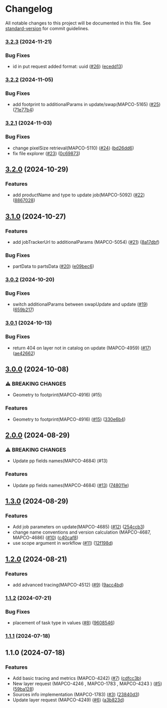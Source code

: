 # Changelog

All notable changes to this project will be documented in this file. See [standard-version](https://github.com/conventional-changelog/standard-version) for commit guidelines.

### [3.2.3](https://github.com/MapColonies/ingestion-trigger/compare/v3.2.2...v3.2.3) (2024-11-21)


### Bug Fixes

* id in put request added format: uuid ([#26](https://github.com/MapColonies/ingestion-trigger/issues/26)) ([ecedd13](https://github.com/MapColonies/ingestion-trigger/commit/ecedd13bbdfca873644752313d04d786ee08104a))

### [3.2.2](https://github.com/MapColonies/ingestion-trigger/compare/v3.2.1...v3.2.2) (2024-11-05)


### Bug Fixes

* add footprint to additionalParams in update/swap(MAPCO-5165) ([#25](https://github.com/MapColonies/ingestion-trigger/issues/25)) ([71e77b4](https://github.com/MapColonies/ingestion-trigger/commit/71e77b4a7531189ef4ff2bb6b803b60fe02e23b3))

### [3.2.1](https://github.com/MapColonies/ingestion-trigger/compare/v3.2.0...v3.2.1) (2024-11-03)


### Bug Fixes

* change pixelSize retrieval(MAPCO-5110) ([#24](https://github.com/MapColonies/ingestion-trigger/issues/24)) ([bd26dd6](https://github.com/MapColonies/ingestion-trigger/commit/bd26dd6e6775a0bf95245b01f39461c34687542a))
* fix file explorer ([#23](https://github.com/MapColonies/ingestion-trigger/issues/23)) ([0c69873](https://github.com/MapColonies/ingestion-trigger/commit/0c698730f96d6477ab1c5416308adf5c7c970162))

## [3.2.0](https://github.com/MapColonies/ingestion-trigger/compare/v3.1.0...v3.2.0) (2024-10-29)


### Features

* add productName and type to update job(MAPCO-5092) ([#22](https://github.com/MapColonies/ingestion-trigger/issues/22)) ([8867028](https://github.com/MapColonies/ingestion-trigger/commit/88670283662f26551374d2c726adcdd114826697))

## [3.1.0](https://github.com/MapColonies/ingestion-trigger/compare/v3.0.2...v3.1.0) (2024-10-27)


### Features

* add jobTrackerUrl to additionalParams (MAPCO-5054) ([#21](https://github.com/MapColonies/ingestion-trigger/issues/21)) ([8a17dbf](https://github.com/MapColonies/ingestion-trigger/commit/8a17dbffa8028f279aea886f8c76dc4b9a797540))


### Bug Fixes

* partData to partsData ([#20](https://github.com/MapColonies/ingestion-trigger/issues/20)) ([e09bec6](https://github.com/MapColonies/ingestion-trigger/commit/e09bec65f0746717e1eb459ecca2dbb8a8968077))

### [3.0.2](https://github.com/MapColonies/ingestion-trigger/compare/v3.0.1...v3.0.2) (2024-10-20)


### Bug Fixes

* switch additionalParams between swapUpdate and update ([#19](https://github.com/MapColonies/ingestion-trigger/issues/19)) ([659b217](https://github.com/MapColonies/ingestion-trigger/commit/659b21710a2d8941ca1e0008214758b614cd3400))

### [3.0.1](https://github.com/MapColonies/ingestion-trigger/compare/v3.0.0...v3.0.1) (2024-10-13)


### Bug Fixes

* return 404 on layer not in catalog on update (MAPCO-4959) ([#17](https://github.com/MapColonies/ingestion-trigger/issues/17)) ([ae42662](https://github.com/MapColonies/ingestion-trigger/commit/ae42662b74f7c18f2f433e120a4faedbd8b6ed7e))

## [3.0.0](https://github.com/MapColonies/ingestion-trigger/compare/v2.0.0...v3.0.0) (2024-10-08)


### ⚠ BREAKING CHANGES

* Geometry to footprint(MAPCO-4916) (#15)

### Features

* Geometry to footprint(MAPCO-4916) ([#15](https://github.com/MapColonies/ingestion-trigger/issues/15)) ([330e6b4](https://github.com/MapColonies/ingestion-trigger/commit/330e6b4f07bb530dff67cdca512c2e23282e39ae))

## [2.0.0](https://github.com/MapColonies/ingestion-trigger/compare/v1.3.0...v2.0.0) (2024-08-29)


### ⚠ BREAKING CHANGES

* Update pp fields names(MAPCO-4684) (#13)

### Features

* Update pp fields names(MAPCO-4684) ([#13](https://github.com/MapColonies/ingestion-trigger/issues/13)) ([748011e](https://github.com/MapColonies/ingestion-trigger/commit/748011eb3585efca32b04911230e14750581e00b))

## [1.3.0](https://github.com/MapColonies/ingestion-trigger/compare/v1.2.0...v1.3.0) (2024-08-29)


### Features

* Add job parameters on update(MAPCO-4685) ([#12](https://github.com/MapColonies/ingestion-trigger/issues/12)) ([254ccb3](https://github.com/MapColonies/ingestion-trigger/commit/254ccb3749b3f86c96a78bc8b80858878a2fdc92))
* change name conventions and version calculation (MAPCO-4687, MAPCO-4686) ([#10](https://github.com/MapColonies/ingestion-trigger/issues/10)) ([c40caf8](https://github.com/MapColonies/ingestion-trigger/commit/c40caf8a7477009c89598a4642c31bf6349ae392))
* use scope argument in workflow ([#11](https://github.com/MapColonies/ingestion-trigger/issues/11)) ([12f198d](https://github.com/MapColonies/ingestion-trigger/commit/12f198d1e1f3a38ffabaa7ebfff43b086ea9fd68))

## [1.2.0](https://github.com/MapColonies/ingestion-trigger/compare/v1.1.2...v1.2.0) (2024-08-21)


### Features

* add advanced tracing(MAPCO-4512) ([#9](https://github.com/MapColonies/ingestion-trigger/issues/9)) ([9acc4bd](https://github.com/MapColonies/ingestion-trigger/commit/9acc4bd570ebd3a782afaaf7879c88e7a1c4016b))

### [1.1.2](https://github.com/MapColonies/ingestion-trigger/compare/v1.1.1...v1.1.2) (2024-07-21)


### Bug Fixes

* placement of task type in values ([#8](https://github.com/MapColonies/ingestion-trigger/issues/8)) ([9608546](https://github.com/MapColonies/ingestion-trigger/commit/96085461c8d6ac841a6c2c79fae2ca138936d076))

### [1.1.1](https://github.com/MapColonies/ingestion-trigger/compare/v1.1.0...v1.1.1) (2024-07-18)

## 1.1.0 (2024-07-18)


### Features

* Add basic tracing and metrics (MAPCO-4242) ([#7](https://github.com/MapColonies/ingestion-trigger/issues/7)) ([cdfcc3b](https://github.com/MapColonies/ingestion-trigger/commit/cdfcc3b2da4ab1b8b3359a2aa0879f0c486dfe22))
* New layer request (MAPCO-4246 , MAPCO-1783 , MAPCO-4243 ) ([#5](https://github.com/MapColonies/ingestion-trigger/issues/5)) ([59ba128](https://github.com/MapColonies/ingestion-trigger/commit/59ba12877224f3137d8bd723f4c22cc716225373))
* Sources info implementation (MAPCO-1783) ([#3](https://github.com/MapColonies/ingestion-trigger/issues/3)) ([23840d3](https://github.com/MapColonies/ingestion-trigger/commit/23840d31d7cd7b27b32ccc1239bd9adf48050d11))
* Update layer request (MAPCO-4249) ([#6](https://github.com/MapColonies/ingestion-trigger/issues/6)) ([a3b823d](https://github.com/MapColonies/ingestion-trigger/commit/a3b823d4f75d79570649ef643f1570cfcba4549d))
